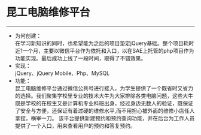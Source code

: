 # 昆工电脑维修平台 #
---

- 为何创建：  
在学习新知识的同时，也希望能为之后的项目垫定jQuery基础。整个项目耗时近1一个月，主要以微信平台作为依托和入口，以在SAE上托管的php项目作为功能实现。最后成功上线了一段时间，取得了不错效果。
- 实现：  
      jQuery、jQuery Mobile、Php、MySQL
- 功能：  
      昆工电脑维修平台通过微信公共号进行接入，为学生提供了一个既省时又省力的选择。我们聚集学校里专业的技术大牛为大家排除各类电脑问题，这些大牛既是学校的在校生又是计算机专业科班出身，经过身边无数人的验证，既保证了安全与方便，还保证有着过硬的维修水平,而不用担心被外面的维修小店任人拿捏，横宰一刀。
      该平台提供新建预约和预约查询功能，并在后台为工作人员提供了一个入口，用来查看用户的预约和答复预约。